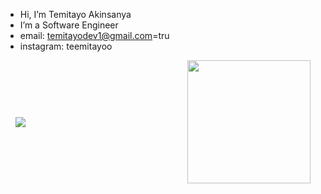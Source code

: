 -  Hi, I’m Temitayo Akinsanya
-  I’m a Software Engineer
-  email: temitayodev1@gmail.com=tru
-  instagram: teemitayoo


<div style="display: flex; gap: 1rem; align-items: center; justify-content: space-between; margin: 0 1rem;">
  <a href="https://github.com/Teemitayoo/Teemitayoo" width="250px">
    <img src="https://github-readme-stats.vercel.app/api?username=Teemitayoo&count_private=true&show_icons=true&theme=chartreuse-dark&include_all_commits=true">
  </a>
  
  <a href="https://github.com/Teemitayoo/github-readme-stats">
    <img src="https://github-readme-stats.vercel.app/api/top-langs/?username=Teemitayoo&theme=chartreuse-dark" height="197px">
  </a>
</div>


